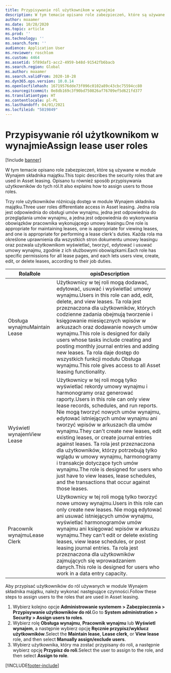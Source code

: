 ```yaml
---
title: Przypisywanie ról użytkownikom w wynajmie
description: W tym temacie opisano role zabezpieczeń, które są używane w module Wynajem składnika majątku. Opisano tu również sposób przypisywania użytkowników do tych ról.
author: moaamer
ms.date: 10/28/2020
ms.topic: article
ms.prod: ''
ms.technology: ''
ms.search.form: ''
audience: Application User
ms.reviewer: roschlom
ms.custom: 4464
ms.assetid: 5f89daf1-acc2-4959-b48d-91542fb6bacb
ms.search.region: Global
ms.author: moaamer
ms.search.validFrom: 2020-10-28
ms.dyn365.ops.version: 10.0.14
ms.openlocfilehash: 16719576dde73f096c0102a89c43cbc75594cc80
ms.sourcegitcommit: 0e8db169c3f90bd750826af76709ef5d621fd377
ms.translationtype: HT
ms.contentlocale: pl-PL
ms.lasthandoff: 04/01/2021
ms.locfileid: "5819849"
---
```

# <a name="assign-lease-user-roles"></a><span data-ttu-id="5c6b2-104">Przypisywanie ról użytkownikom w wynajmie</span><span class="sxs-lookup"><span data-stu-id="5c6b2-104">Assign lease user roles</span></span>

[!include [banner](../includes/banner.md)]

<span data-ttu-id="5c6b2-105">W tym temacie opisano role zabezpieczeń, które są używane w module Wynajem składnika majątku.</span><span class="sxs-lookup"><span data-stu-id="5c6b2-105">This topic describes the security roles that are used in Asset leasing.</span></span> <span data-ttu-id="5c6b2-106">Opisano tu również sposób przypisywania użytkowników do tych ról.</span><span class="sxs-lookup"><span data-stu-id="5c6b2-106">It also explains how to assign users to those roles.</span></span>

<span data-ttu-id="5c6b2-107">Trzy role użytkowników różnicują dostęp w module Wynajem składnika majątku.</span><span class="sxs-lookup"><span data-stu-id="5c6b2-107">Three user roles differentiate access in Asset leasing.</span></span> <span data-ttu-id="5c6b2-108">Jedna rola jest odpowiednia do obsługi umów wynajmu, jedna jest odpowiednia do przeglądania umów wynajmu, a jedna jest odpowiednia do wykonywania obowiązków pracownika wykonującego umowy leasingu.</span><span class="sxs-lookup"><span data-stu-id="5c6b2-108">One role is appropriate for maintaining leases, one is appropriate for viewing leases, and one is appropriate for performing a lease clerk's duties.</span></span> <span data-ttu-id="5c6b2-109">Każda rola ma określone uprawnienia dla wszystkich stron dokumentu umowy leasingu oraz pozwala użytkownikom wyświetlać, tworzyć, edytować i usuwać umowy wynajmu, zgodnie z ich służbowymi obowiązkami.</span><span class="sxs-lookup"><span data-stu-id="5c6b2-109">Each role has specific permissions for all lease pages, and each lets users view, create, edit, or delete leases, according to their job duties.</span></span>

| <span data-ttu-id="5c6b2-110">Rola</span><span class="sxs-lookup"><span data-stu-id="5c6b2-110">Role</span></span>           | <span data-ttu-id="5c6b2-111">opis</span><span class="sxs-lookup"><span data-stu-id="5c6b2-111">Description</span></span> |
|----------------|-------------|
| <span data-ttu-id="5c6b2-112">Obsługa wynajmu</span><span class="sxs-lookup"><span data-stu-id="5c6b2-112">Maintain Lease</span></span> | <span data-ttu-id="5c6b2-113">Użytkownicy w tej roli mogą dodawać, edytować, usuwać i wyświetlać umowy wynajmu.</span><span class="sxs-lookup"><span data-stu-id="5c6b2-113">Users in this role can add, edit, delete, and view leases.</span></span> <span data-ttu-id="5c6b2-114">Ta rola jest przeznaczona dla użytkowników, których codzienne zadania obejmują tworzenie i księgowanie miesięcznych wpisów w arkuszach oraz dodawanie nowych umów wynajmu.</span><span class="sxs-lookup"><span data-stu-id="5c6b2-114">This role is designed for daily users whose tasks include creating and posting monthly journal entries and adding new leases.</span></span> <span data-ttu-id="5c6b2-115">Ta rola daje dostęp do wszystkich funkcji modułu Obsługa wynajmu.</span><span class="sxs-lookup"><span data-stu-id="5c6b2-115">This role gives access to all Asset leasing functionality.</span></span> |
| <span data-ttu-id="5c6b2-116">Wyświetl wynajem</span><span class="sxs-lookup"><span data-stu-id="5c6b2-116">View Lease</span></span>     | <span data-ttu-id="5c6b2-117">Użytkownicy w tej roli mogą tylko wyświetlać rekordy umowy wynajmu i harmonogramy oraz generować raporty.</span><span class="sxs-lookup"><span data-stu-id="5c6b2-117">Users in this role can only view lease records, schedules, and run reports.</span></span> <span data-ttu-id="5c6b2-118">Nie mogą tworzyć nowych umów wynajmu, edytować istniejących umów wynajmu ani tworzyć wpisów w arkuszach dla umów wynajmu.</span><span class="sxs-lookup"><span data-stu-id="5c6b2-118">They can't create new leases, edit existing leases, or create journal entries against leases.</span></span> <span data-ttu-id="5c6b2-119">Ta rola jest przeznaczona dla użytkowników, którzy potrzebują tylko wglądu w umowy wynajmu, harmonogramy i transakcje dotyczące tych umów wynajmu.</span><span class="sxs-lookup"><span data-stu-id="5c6b2-119">The role is designed for users who just have to view leases, lease schedules, and the transactions that occur against those leases.</span></span> |
| <span data-ttu-id="5c6b2-120">Pracownik wynajmu</span><span class="sxs-lookup"><span data-stu-id="5c6b2-120">Lease Clerk</span></span>    | <span data-ttu-id="5c6b2-121">Użytkownicy w tej roli mogą tylko tworzyć nowe umowy wynajmu.</span><span class="sxs-lookup"><span data-stu-id="5c6b2-121">Users in this role can only create new leases.</span></span> <span data-ttu-id="5c6b2-122">Nie mogą edytować ani usuwać istniejących umów wynajmu, wyświetlać harmonogramów umów wynajmu ani księgować wpisów w arkuszu wynajmu.</span><span class="sxs-lookup"><span data-stu-id="5c6b2-122">They can't edit or delete existing leases, view lease schedules, or post leasing journal entries.</span></span> <span data-ttu-id="5c6b2-123">Ta rola jest przeznaczona dla użytkowników zajmujących się wprowadzaniem danych.</span><span class="sxs-lookup"><span data-stu-id="5c6b2-123">This role is designed for users who work in a data entry capacity.</span></span> |

<span data-ttu-id="5c6b2-124">Aby przypisać użytkowników do ról używanych w module Wynajem składnika majątku, należy wykonać następujące czynności.</span><span class="sxs-lookup"><span data-stu-id="5c6b2-124">Follow these steps to assign users to the roles that are used in Asset leasing.</span></span>

1. <span data-ttu-id="5c6b2-125">Wybierz kolejno opcje **Administrowanie systemem \> Zabezpieczenia \> Przypisywanie użytkowników do ról**.</span><span class="sxs-lookup"><span data-stu-id="5c6b2-125">Go to **System administration \> Security \> Assign users to roles**.</span></span>
2. <span data-ttu-id="5c6b2-126">Wybierz rolę **Obsługa wynajmu**, **Pracownik wynajmu** lub **Wyświetl wynajem**, a następnie wybierz opcję **Ręcznie przypisz/wyklucz użytkowników**.</span><span class="sxs-lookup"><span data-stu-id="5c6b2-126">Select the **Maintain lease**, **Lease clerk**, or **View lease** role, and then select **Manually assign/exclude users**.</span></span>
3. <span data-ttu-id="5c6b2-127">Wybierz użytkownika, który ma zostać przypisany do roli, a następnie wybierz opcję **Przypisz do roli**.</span><span class="sxs-lookup"><span data-stu-id="5c6b2-127">Select the user to assign to the role, and then select **Assign to role**.</span></span>


[!INCLUDE[footer-include](../../includes/footer-banner.md)]